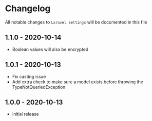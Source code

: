 # Changelog

All notable changes to `Laravel settings` will be documented in this file

## 1.1.0 - 2020-10-14
- Boolean values will also be encrypted

## 1.0.1 - 2020-10-13

- Fix casting issue
- Add extra check to make sure a model exists before throwing the TypeNotQueriedException 

## 1.0.0 - 2020-10-13

- initial release

